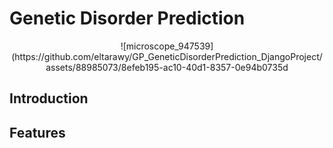 # Genetic Disorder Prediction
<div align="center">
![microscope_947539](https://github.com/eltarawy/GP_GeneticDisorderPrediction_DjangoProject/assets/88985073/8efeb195-ac10-40d1-8357-0e94b0735d
</div>

## Introduction


## Features


